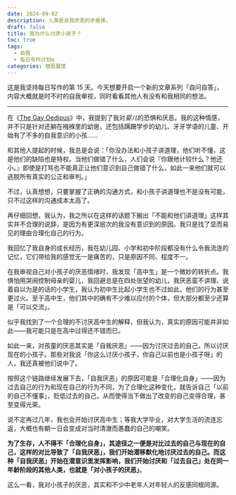 ```yaml
---
date: 2024-09-02
description: 人类是自我厌恶的矛盾体。
draft: false
title: 我为什么讨厌小孩子？
toc: true
tags:
  - 自我
  - 每日写作计划α
categories: 憎恶展馆
---
```


这是我坚持每日写作的第 15 天。今天想要开启一个新的文章系列「自问自答」，内容大概就是时不时的自我审视，同时看看其他人有没有和我相同的想法。

---

在《[The Gay Oedipus](/posts/the-gay-oedipus/)》中，我提到了我对*婴儿*的恐惧和厌恶。我的这种情感，并不只是针对还躺在襁褓里的幼崽，还包括蹒跚学步的幼儿、牙牙学语的儿童、开始有了不多的自我意识的小孩……

和其他人提起的时候，我总是会说：「你没办法和小孩子讲道理，他们听不懂，这是他们的缺陷也是特权。当他们做错了什么，人们会说『你跟他计较什么？他还小。』即使是打骂也不能真正让他们意识到自己做错了什么，如此一来他们就可以逃脱所有真实的公正和审判。」

不过，认真想想，只要掌握了正确的沟通方式，和小孩子讲道理也不是没有可能，只不过这样的沟通成本太高了。

再仔细回想，我认为，我之所以在这样的话题下搬出「不能和他们讲道理」这样其实并不合理的说辞，是因为有更深层次的我没有意识到的原因。我只是找了显而易见的理由合理化自己的行为。

我回忆了我自身的成长经历，我在幼儿园、小学和初中阶段都没有什么令我流连的记忆，它们带给我的感觉无一是痛苦的，只是原因不同、程度不一。

在我审视自己对小孩子的厌恶情绪时，我发现「高中生」是一个微妙的转折点。我惧怕用哭闹控制母亲的婴儿，我回避总是在四处张望的幼儿，我厌恶蛮不讲理、说着自以为是的话的小学生，我认为初中生比起小学生也不过如此，他们的行为甚至更过火。至于高中生，他们其中的确有不少难以应付的个体，但大部分都至少还算是「可以交流」。

似乎我找到了一个合理的不讨厌高中生的解释，但我认为，真实的原因可能并非如此——我可能只是在高中过得还不错而已。

如此一来，对孩童的厌恶其实是「自我厌恶」——因为讨厌过去的自己，所以讨厌现在的小孩子。那些对我说「你这么讨厌小孩子，你自己以前也是小孩子呀」的人，我还真被他们说中了。

按照这个链路继续发展下去，「自我厌恶」的原因可能是「合理化自身」——因为过去自己的行为和现在自己的行为不同，为了合理化这种变化，就告诉自己「以前的自己不懂事」，贬低过去的自己，从而使得当下做出了改变的自己变得合理，甚至变得光荣。

说不定再过几年，我也会开始讨厌高中生；等我大学毕业，对大学生活的流连忘返，大概也有朝一日会变成对当时清澈而愚蠢的自己的嘲笑。

**为了生存，人不得不「合理化自身」，其途径之一便是对比过去的自己与现在的自己，这样的对比导致了「自我厌恶」，我们开始潜移默化地讨厌过去的自己。而这种「自我厌恶」开始在潜意识里发挥影响，我们开始讨厌和「过去自己」处在同一年龄阶段的其他人类，也就是「对小孩子的厌恶」**。

这么一看，我对小孩子的厌恶，其实和不少中老年人对年轻人的反感同根同源。
